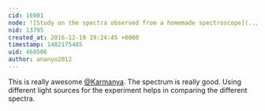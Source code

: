 ```yaml
---
cid: 16001
node: ![Study on the spectra observed from a homemade spectroscope](../notes/Karmanya/12-19-2016/study-on-the-spectra-observed-from-a-homemade-spectroscope)
nid: 13795
created_at: 2016-12-19 19:24:45 +0000
timestamp: 1482175485
uid: 468506
author: ananyo2012
---
```


This is really awesome [@Karmanya](/profile/Karmanya). The spectrum is really good. Using different light sources for the experiment helps in comparing the different spectra.